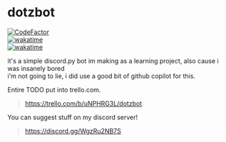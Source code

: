 # dotzbot

[![CodeFactor](https://www.codefactor.io/repository/github/dotztv/dotzbot/badge)](https://www.codefactor.io/repository/github/dotztv/dotzbot)  
[![wakatime](https://wakatime.com/badge/github/dotztv/dotzbot.svg)](https://wakatime.com/badge/github/dotztv/dotzbot)  
[![wakatime](https://wakatime.com/badge/user/018bffec-1a04-4eb6-b8f5-258344d8da6d/project/54c7c40a-dd5a-4f57-acfd-244c21562ed4.svg)](https://wakatime.com/badge/user/018bffec-1a04-4eb6-b8f5-258344d8da6d/project/54c7c40a-dd5a-4f57-acfd-244c21562ed4)

it's a simple discord.py bot im making as a learning project, also cause i was insanely bored  
i'm not going to lie, i did use a good bit of github copilot for this.  

Entire TODO put into trello.com.  
> <https://trello.com/b/uNPHRG3L/dotzbot>  
  
You can suggest stuff on my discord server!  
> <https://discord.gg/WgzRu2NB7S>  